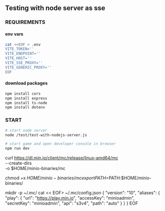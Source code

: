 ## Testing with node server as sse

### REQUIREMENTS

#### env vars
```bash
cat <<EOF > .env
VITE_TOKEN=''
VITE_ENDPOINT=''
VITE_HOST=''
VITE_SSE_PROXY=''
VITE_GENERIC_PROXY=''
EOF
```

#### download packages

```bash
npm install cors
npm install express
npm install ts-node
npm install dotenv
```

### START

```bash
# start node server
node /test/test-with-nodejs-server.js
```

```bash
# start game and open developer console in browser
npm run dev
```


curl https://dl.min.io/client/mc/release/linux-amd64/mc \
  --create-dirs \
  -o $HOME/minio-binaries/mc

chmod +x $HOME/minio-binaries/mc
export PATH=$PATH:$HOME/minio-binaries/

mkdir -p ~/.mc/
cat << EOF> ~/.mc/config.json
{
  "version": "10",
  "aliases": {
    "play": {
      "url": "https://play.min.io",
      "accessKey": "minioadmin",
      "secretKey": "minioadmin",
      "api": "s3v4",
      "path": "auto"
    }
  }
}
EOF